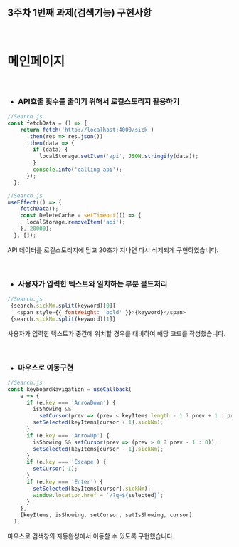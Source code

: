 ## 3주차 1번째 과제(검색기능) 구현사항

</br>

# 메인페이지

</br>

- ### API호출 횟수를 줄이기 위해서 로컬스토리지 활용하기

```javascript
//Search.js
const fetchData = () => {
    return fetch('http://localhost:4000/sick')
      .then(res => res.json())
      .then(data => {
        if (data) {
          localStorage.setItem('api', JSON.stringify(data));
        }
        console.info('calling api');
      });
  };
```

```javascript
//Search.js
useEffect(() => {
    fetchData();
    const DeleteCache = setTimeout(() => {
      localStorage.removeItem('api');
    }, 20000);
  }, []);
```

API 데이터를 로컬스토리지에 담고 20초가 지나면 다시 삭제되게 구현하였습니다.


</br>

- ### 사용자가 입력한 텍스트와 일치하는 부분 볼드처리

```javascript
//Search.js
 {search.sickNm.split(keyword)[0]}
   <span style={{ fontWeight: 'bold' }}>{keyword}</span>
 {search.sickNm.split(keyword)[1]}
```

사용자가 입력한 텍스트가 중간에 위치할 경우를 대비하여 해당 코드를 작성했습니다.

</br>

- ### 마우스로 이동구현

```javascript
//Search.js
const keyboardNavigation = useCallback(
    e => {
      if (e.key === 'ArrowDown') {
        isShowing &&
          setCursor(prev => (prev < keyItems.length - 1 ? prev + 1 : prev));
        setSelected(keyItems[cursor + 1].sickNm);
      }
      if (e.key === 'ArrowUp') {
        isShowing && setCursor(prev => (prev > 0 ? prev - 1 : 0));
        setSelected(keyItems[cursor - 1].sickNm);
      }
      if (e.key === 'Escape') {
        setCursor(-1);
      }
      if (e.key === 'Enter') {
        setSelected(keyItems[cursor].sickNm);
        window.location.href = `/?q=${selected}`;
      }
    },
    [keyItems, isShowing, setCursor, setIsShowing, cursor]
  );
```

마우스로 검색창의 자동완성에서 이동할 수 있도록 구현했습니다. 




